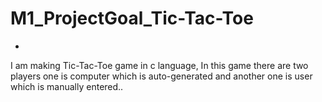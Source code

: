 # M1_ProjectGoal_Tic-Tac-Toe
-
I am making Tic-Tac-Toe game in c language, In this game there are two players one is computer which is auto-generated and another one is user which is manually entered..
